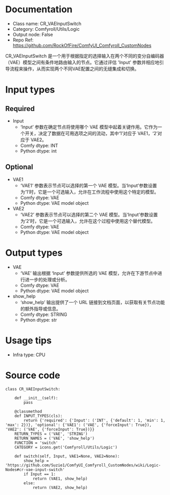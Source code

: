 # Documentation
- Class name: CR_VAEInputSwitch
- Category: Comfyroll/Utils/Logic
- Output node: False
- Repo Ref: https://github.com/RockOfFire/ComfyUI_Comfyroll_CustomNodes

CR_VAEInputSwitch 是一个用于根据指定的选择输入在两个不同的变分自编码器（VAE）模型之间有条件地路由输入的节点。它通过评估 'Input' 参数并相应地引导流程来操作，从而实现两个不同VAE配置之间的无缝集成和切换。

# Input types
## Required
- Input
    - ‘Input’ 参数在确定节点将使用哪个 VAE 模型中起着关键作用。它作为一个开关，决定了数据在可用选项之间的流动，其中‘1’对应于 VAE1，‘2’对应于 VAE2。
    - Comfy dtype: INT
    - Python dtype: int
## Optional
- VAE1
    - ‘VAE1’ 参数表示节点可以选择的第一个 VAE 模型。当‘Input’参数设置为‘1’时，它是一个可选输入，允许在工作流程中使用这个特定的模型。
    - Comfy dtype: VAE
    - Python dtype: VAE model object
- VAE2
    - ‘VAE2’ 参数表示节点可以选择的第二个 VAE 模型。当‘Input’参数设置为‘2’时，它是一个可选输入，允许在这个过程中使用这个替代模型。
    - Comfy dtype: VAE
    - Python dtype: VAE model object

# Output types
- VAE
    - ‘VAE’ 输出根据 ‘Input’ 参数提供所选的 VAE 模型，允许在下游节点中进行进一步的处理或分析。
    - Comfy dtype: VAE
    - Python dtype: VAE model object
- show_help
    - ‘show_help’ 输出提供了一个 URL 链接到文档页面，以获取有关节点功能的额外指导或信息。
    - Comfy dtype: STRING
    - Python dtype: str

# Usage tips
- Infra type: CPU

# Source code
```
class CR_VAEInputSwitch:

    def __init__(self):
        pass

    @classmethod
    def INPUT_TYPES(cls):
        return {'required': {'Input': ('INT', {'default': 1, 'min': 1, 'max': 2})}, 'optional': {'VAE1': ('VAE', {'forceInput': True}), 'VAE2': ('VAE', {'forceInput': True})}}
    RETURN_TYPES = ('VAE', 'STRING')
    RETURN_NAMES = ('VAE', 'show_help')
    FUNCTION = 'switch'
    CATEGORY = icons.get('Comfyroll/Utils/Logic')

    def switch(self, Input, VAE1=None, VAE2=None):
        show_help = 'https://github.com/Suzie1/ComfyUI_Comfyroll_CustomNodes/wiki/Logic-Nodes#cr-vae-input-switch'
        if Input == 1:
            return (VAE1, show_help)
        else:
            return (VAE2, show_help)
```